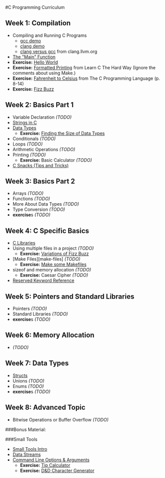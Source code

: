 #C Programming Curriculum

## Week 1: Compilation
 - Compiling and Running C Programs
   - [gcc demo][gcc-demo]
   - [clang demo][clang-demo]
   - [clang versus gcc][clang-vs-gcc] from clang.llvm.org
 - [The "Main" Function][main]
 - **Exercise:** [Hello World][hello-world]
 - **Exercise:** [Formatted Printing][learn-c-hard-way-ex-3] from Learn C The
   Hard Way (Ignore the
   comments about using Make.)
 - **Exercise:** [Fahrenheit to Celsius][k-r-p8] from The C Programming Language (p.
   8-14)
 - **Exercise:** [Fizz Buzz][fizz-buzz]

[gcc-demo]: notes/intro/gcc-demo.md
[clang-demo]: notes/intro/clang-demo.md
[clang-vs-gcc]: http://clang.llvm.org/comparison.html#gcc
[main]: notes/intro/main_function.md
[hello-world]: exercises/intro/hello_world.md
[fizz-buzz]: exercises/intro/fizz_buzz.md
[learn-c-hard-way-ex-3]: http://c.learncodethehardway.org/book/ex3.html
[k-r-p8]: http://books.cat-v.org/computer-science/c-programming-language/The.C.Programming.Language.2nd.Edition.pdf#page=22

## Week 2: Basics Part 1
 - Variable Declaration *(TODO)*
 - [Strings in C][c-strings]
 - [Data Types][data-types]
   - **Exercise:** [Finding the Size of Data Types][finding-size-of]
 - Conditionals *(TODO)*
 - Loops *(TODO)*
 - Arithmetic Operations *(TODO)*
 - Printing *(TODO)*
   - **Exercise:** Basic Calculator *(TODO)*
 - [C Snacks (Tips and Tricks)][c-snacks]

[c-strings]: notes/intro/strings.md
[data-types]: notes/intro/data_types.md
[finding-size-of]: exercises/data_types/finding_size_of.md
[c-snacks]: notes/intro/c_snacks.md

## Week 3: Basics Part 2
 - Arrays *(TODO)*
 - Functions *(TODO)*
 - More About Data Types *(TODO)*
 - Type Conversion *(TODO)*
 - **exercise**s *(TODO)*

## Week 4: C Specific Basics
 - [C Libraries][c-libraries]
 - Using multiple files in a project *(TODO)*
   - **Exercise:** [Variations of Fizz Buzz][fizz-buzz-variations]
 - [Make Files][make-files] *(TODO)*
   - **Exercise:** [Make some Makefiles][makefile-exercise]
 - sizeof and memory allocation *(TODO)*
   - **Exercise:** Caesar Cipher *(TODO)*
 - [Reserved Keyword Reference][reserved-keywords]

[c-libraries]: notes/intro/libraries_intro.md
[fizz-buzz-variations]: exercises/organizing_code/fizz_buzz_variations.md
[makefile-exercise]: exercises/organizing_code/makefiles.md
[reserved-keywords]: notes/intro/reserved_keywords.md

## Week 5: Pointers and Standard Libraries
 - Pointers *(TODO)*
 - Standard Libraries *(TODO)*
 - **exercise**s *(TODO)*

## Week 6: Memory Allocation
 - *(TODO)*

## Week 7: Data Types
 - [Structs][structs-intro]
 - Unions *(TODO)*
 - Enums *(TODO)*
 - **exercise**s *(TODO)*

[structs-intro]: notes/data_structures/structs.md

## Week 8: Advanced Topic
 - Bitwise Operations or Buffer Overflow *(TODO)*

###Bonus Material:

###Small Tools
 - [Small Tools Intro][small-tools-intro]
 - [Data Streams][data-streams]
 - [Command Line Options & Arguments][command-line-options]
   - **Exercise:** [Tip Calculator][tip-calculator]
   - **Exercise:** [D&D Character Generator][character-generator]

[small-tools-intro]: notes/small_tools/small_tools_intro.md
[data-streams]: notes/small_tools/data_streams.md
[command-line-options]: notes/small_tools/command_line_options.md
[tip-calculator]: exercises/command_line_opts_args/tip_calculator.md
[character-generator]: exercises/command_line_opts_args/character_generator.md
